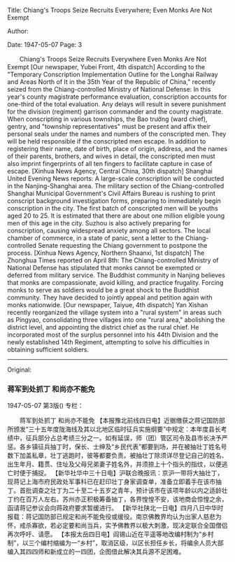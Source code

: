 Title: Chiang's Troops Seize Recruits Everywhere; Even Monks Are Not Exempt

Author:

Date: 1947-05-07
Page: 3

　　Chiang's Troops Seize Recruits Everywhere
    Even Monks Are Not Exempt
    [Our newspaper, Yubei Front, 4th dispatch] According to the "Temporary Conscription Implementation Outline for the Longhai Railway and Areas North of It in the 35th Year of the Republic of China," recently seized from the Chiang-controlled Ministry of National Defense: In this year's county magistrate performance evaluation, conscription accounts for one-third of the total evaluation. Any delays will result in severe punishment for the division (regiment) garrison commander and the county magistrate. When conscripting in various townships, the Bao trưởng (ward chief), gentry, and "township representatives" must be present and affix their personal seals under the names and numbers of the conscripted men. They will be held responsible if the conscripted men escape. In addition to registering their name, date of birth, place of origin, address, and the names of their parents, brothers, and wives in detail, the conscripted men must also imprint fingerprints of all ten fingers to facilitate capture in case of escape.
    [Xinhua News Agency, Central China, 30th dispatch] Shanghai United Evening News reports: A large-scale conscription will be conducted in the Nanjing-Shanghai area. The military section of the Chiang-controlled Shanghai Municipal Government's Civil Affairs Bureau is rushing to print conscript background investigation forms, preparing to immediately begin conscription in the city. The first batch of conscripted men will be youths aged 20 to 25. It is estimated that there are about one million eligible young men of this age in the city. Suzhou is also actively preparing for conscription, causing widespread anxiety among all sectors. The local chamber of commerce, in a state of panic, sent a letter to the Chiang-controlled Senate requesting the Chiang government to postpone the process.
    [Xinhua News Agency, Northern Shaanxi, 1st dispatch] The Zhonghua Times reported on April 8th: The Chiang-controlled Ministry of National Defense has stipulated that monks cannot be exempted or deferred from military service. The Buddhist community in Nanjing believes that monks are compassionate, avoid killing, and practice frugality. Forcing monks to serve as soldiers would be a great shock to the Buddhist community. They have decided to jointly appeal and petition again with monks nationwide.
    [Our newspaper, Taiyue, 4th dispatch] Yan Xishan recently reorganized the village system into a "rural system" in areas such as Pingyao, consolidating three villages into one "rural area," abolishing the district level, and appointing the district chief as the rural chief. He incorporated most of the surplus personnel into his 44th Division and the newly established 14th Regiment, attempting to solve his difficulties in obtaining sufficient soldiers.



<hr /> 

Original: 


### 蒋军到处抓丁  和尚亦不能免

1947-05-07
第3版()
专栏：

　　蒋军到处抓丁
    和尚亦不能免
    【本报豫北前线四日电】近据缴获之蒋记国防部所颁发“三十五年度陇海线及其以北地区临时征兵实施纲要”中规定：本年度县长考绩中，征兵部分占总考绩三分之一。如有延误，师（团）管区司令及县市长决予严惩。各乡镇征兵抽丁时，保长、士绅及“乡民代表”都要到场，并在被抽壮丁姓名号数下加盖私章，壮丁逃跑时，彼等都要负责。被抽壮丁除须详尽登记自己的姓名、出生年月、籍贯、住址及父母兄弟妻子姓名外，并须捺上十个指头的指纹，以便逃亡时便于捕捉。
    【新华社华中三十日电】沪联合晚报讯：京沪一带将大抽壮丁，现蒋记上海市府民政处军事科已在赶印壮丁身家调查单，准备立即着手在该市抽丁。首批调查之壮丁为二十至二十五岁之青年，预计该市在该项年龄以内之适龄壮丁约在百万人左右。苏州亦正积极筹备抽丁，各界惶惶不安，该地商会惊惶之余，函请蒋记参议会向蒋政府要求暂缓进行。
    【新华社陕北一日电】四月八日中华时报载：蒋记国防部已规定和尚不能免役或缓役。南京佛教界均认为出家人慈悲为怀，戒杀寡欲，若必定要和尚当兵，实予佛教界以极大刺激，现决定联合全国僧侣再次呼吁、请愿。
    【本报太岳四日电】阎锡山近在平遥等地改编村制为“乡村制”，以三个编村缩编为一“乡村”，取消区级，以区长担任乡长，将编余人员大部编入其四四师和新成立的一四团，企图借此解决其兵源不足困难。
